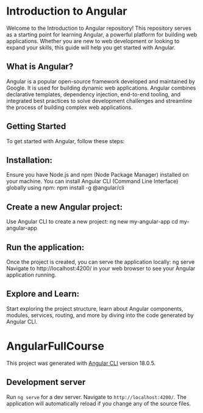 # Introduction to Angular
Welcome to the Introduction to Angular repository! This repository serves as a starting point for learning Angular, a powerful platform for building web applications. Whether you are new to web development or looking to expand your skills, this guide will help you get started with Angular.

## What is Angular?
Angular is a popular open-source framework developed and maintained by Google. It is used for building dynamic web applications. Angular combines declarative templates, dependency injection, end-to-end tooling, and integrated best practices to solve development challenges and streamline the process of building complex web applications.

## Getting Started
To get started with Angular, follow these steps:

## Installation: 
Ensure you have Node.js and npm (Node Package Manager) installed on your machine. You can install Angular CLI (Command Line Interface) globally using npm:
npm install -g @angular/cli

## Create a new Angular project:
Use Angular CLI to create a new project:
ng new my-angular-app
cd my-angular-app

## Run the application:
Once the project is created, you can serve the application locally:
ng serve
Navigate to http://localhost:4200/ in your web browser to see your Angular application running.

## Explore and Learn:
Start exploring the project structure, learn about Angular components, modules, services, routing, and more by diving into the code generated by Angular CLI.

# AngularFullCourse

This project was generated with [Angular CLI](https://github.com/angular/angular-cli) version 18.0.5.

## Development server

Run `ng serve` for a dev server. Navigate to `http://localhost:4200/`. The application will automatically reload if you change any of the source files.

